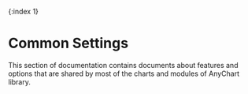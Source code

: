 {:index 1}
# Common Settings

This section of documentation contains documents about features and options that are shared by most of the charts and modules of AnyChart library.

